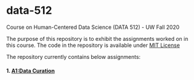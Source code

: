 # data-512
Course on Human-Centered Data Science (DATA 512) - UW Fall 2020

The purpose of this repository is to exhibit the assignments worked on in this course. The code in the repository is available under [MIT License](./LICENSE)

The repository currently contains below assignments:
#### 1. [A1:Data Curation](./data-512-a1)
